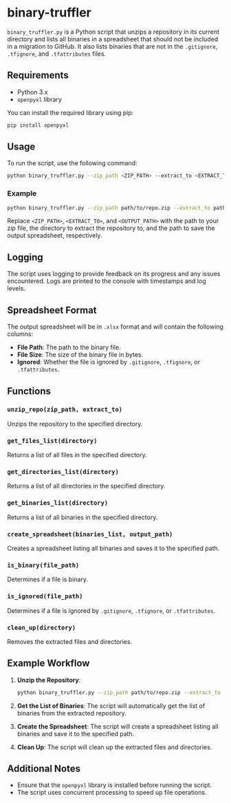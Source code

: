 # binary-truffler

`binary_truffler.py` is a Python script that unzips a repository in its current directory and lists all binaries in a spreadsheet that should not be included in a migration to GitHub. It also lists binaries that are not in the `.gitignore`, `.tfignore`, and `.tfattributes` files.

## Requirements

- Python 3.x
- `openpyxl` library

You can install the required library using pip:
```sh
pip install openpyxl
```

## Usage

To run the script, use the following command:
```sh
python binary_truffler.py --zip_path <ZIP_PATH> --extract_to <EXTRACT_TO> --output_path <OUTPUT_PATH>
```

### Example
```sh
python binary_truffler.py --zip_path path/to/repo.zip --extract_to path/to/extract --output_path path/to/output.xlsx
```

Replace `<ZIP_PATH>`, `<EXTRACT_TO>`, and `<OUTPUT_PATH>` with the path to your zip file, the directory to extract the repository to, and the path to save the output spreadsheet, respectively.

## Logging

The script uses logging to provide feedback on its progress and any issues encountered. Logs are printed to the console with timestamps and log levels.

## Spreadsheet Format

The output spreadsheet will be in `.xlsx` format and will contain the following columns:
- **File Path**: The path to the binary file.
- **File Size**: The size of the binary file in bytes.
- **Ignored**: Whether the file is ignored by `.gitignore`, `.tfignore`, or `.tfattributes`.

## Functions

### `unzip_repo(zip_path, extract_to)`
Unzips the repository to the specified directory.

### `get_files_list(directory)`
Returns a list of all files in the specified directory.

### `get_directories_list(directory)`
Returns a list of all directories in the specified directory.

### `get_binaries_list(directory)`
Returns a list of all binaries in the specified directory.

### `create_spreadsheet(binaries_list, output_path)`
Creates a spreadsheet listing all binaries and saves it to the specified path.

### `is_binary(file_path)`
Determines if a file is binary.

### `is_ignored(file_path)`
Determines if a file is ignored by `.gitignore`, `.tfignore`, or `.tfattributes`.

### `clean_up(directory)`
Removes the extracted files and directories.

## Example Workflow

1. **Unzip the Repository**:
   ```sh
   python binary_truffler.py --zip_path path/to/repo.zip --extract_to path/to/extract --output_path path/to/output.xlsx
   ```

2. **Get the List of Binaries**:
   The script will automatically get the list of binaries from the extracted repository.

3. **Create the Spreadsheet**:
   The script will create a spreadsheet listing all binaries and save it to the specified path.

4. **Clean Up**:
   The script will clean up the extracted files and directories.

## Additional Notes

- Ensure that the `openpyxl` library is installed before running the script.
- The script uses concurrent processing to speed up file operations.
